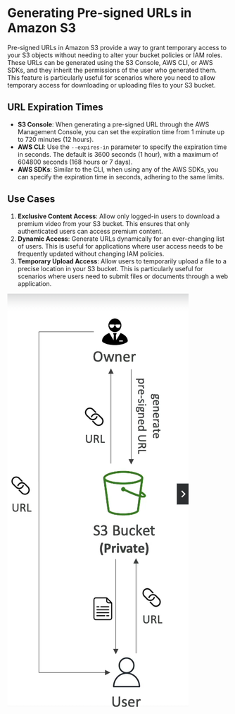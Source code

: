 # Generating Pre-signed URLs in Amazon S3

Pre-signed URLs in Amazon S3 provide a way to grant temporary access to your S3 objects without needing to alter your bucket policies or IAM roles. These URLs can be generated using the S3 Console, AWS CLI, or AWS SDKs, and they inherit the permissions of the user who generated them. This feature is particularly useful for scenarios where you need to allow temporary access for downloading or uploading files to your S3 bucket.

## URL Expiration Times

- **S3 Console**: When generating a pre-signed URL through the AWS Management Console, you can set the expiration time from 1 minute up to 720 minutes (12 hours).
- **AWS CLI**: Use the `--expires-in` parameter to specify the expiration time in seconds. The default is 3600 seconds (1 hour), with a maximum of 604800 seconds (168 hours or 7 days).
- **AWS SDKs**: Similar to the CLI, when using any of the AWS SDKs, you can specify the expiration time in seconds, adhering to the same limits.

## Use Cases

1. **Exclusive Content Access**: Allow only logged-in users to download a premium video from your S3 bucket. This ensures that only authenticated users can access premium content.
2. **Dynamic Access**: Generate URLs dynamically for an ever-changing list of users. This is useful for applications where user access needs to be frequently updated without changing IAM policies.
3. **Temporary Upload Access**: Allow users to temporarily upload a file to a precise location in your S3 bucket. This is particularly useful for scenarios where users need to submit files or documents through a web application.

![S3 Pre-signed URLs](../z_resources/images/s3/s3-pre-signed.png)